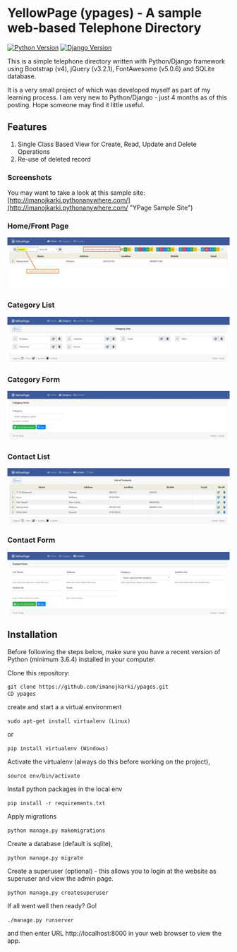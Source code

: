 
# YellowPage (ypages) - A sample web-based Telephone Directory

[![Python Version](https://img.shields.io/badge/python-3.6-brightgreen.svg)](https://python.org)
[![Django Version](https://img.shields.io/badge/django-2.0-brightgreen.svg)](https://djangoproject.com)

This is a simple telephone directory written with Python/Django framework using Bootstrap (v4), jQuery (v3.2.1), FontAwesome (v5.0.6) and SQLite database.

It is a very small project of which was developed myself as part of my learning process. I am very new to Python/Django - just 4 months as of this posting. Hope someone may find it little useful.

## Features
1. Single Class Based View for Create, Read, Update and Delete Operations
2. Re-use of deleted record

### Screenshots
You may want to take a look at this sample site: [http://imanojkarki.pythonanywhere.com/](http://imanojkarki.pythonanywhere.com/ "YPage Sample Site") 

### Home/Front Page
![alt text](https://github.com/imanojkarki/ypages/blob/master/screenshot/ypages.JPG "YPages - Home/Main Page Screen")

### Category List
![alt text](https://github.com/imanojkarki/ypages/blob/master/screenshot/category_list.JPG "YPages - Screenshot of Category List")

### Category Form
![alt text](https://github.com/imanojkarki/ypages/blob/master/screenshot/category_form.JPG "YPages - Screenshot of Category Form")

### Contact List
![alt text](https://github.com/imanojkarki/ypages/blob/master/screenshot/contact_list.JPG "YPages - Screenshot of Contact List")

### Contact Form
![alt text](https://github.com/imanojkarki/ypages/blob/master/screenshot/contact_form.JPG "YPages - Screenshot of Contact Form")


## Installation 
 
Before following the steps below, make sure you have a recent version of Python (minimum 3.6.4) installed in your computer. 

Clone this repository:
```
git clone https://github.com/imanojkarki/ypages.git
CD ypages
```

create and start a a virtual environment

```sudo apt-get install virtualenv (Linux) ```

or 

```pip install virtualenv (Windows)```
 
Activate the virtualenv (always do this before working on the project),

```source env/bin/activate```
 
Install python packages in the local env

```pip install -r requirements.txt```

Apply migrations

```python manage.py makemigrations```

Create a database (default is sqlite),

```python manage.py migrate```
 
Create a superuser (optional) - this allows you to login at the website as superuser and view the admin page.

```python manage.py createsuperuser```
 
If all went well then ready? Go!
 
```./manage.py runserver```

and then enter URL http://localhost:8000 in your web browser to view the app. 

